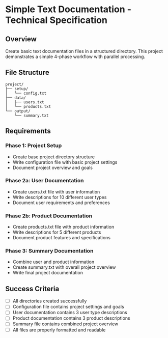 # Simple Text Documentation - Technical Specification

## Overview

Create basic text documentation files in a structured directory. This project demonstrates a simple 4-phase workflow with parallel processing.

## File Structure

```
project/
├── setup/
│   └── config.txt
├── data/
│   ├── users.txt
│   └── products.txt
└── output/
    └── summary.txt
```

## Requirements

### Phase 1: Project Setup
- Create base project directory structure
- Write configuration file with basic project settings
- Document project overview and goals

### Phase 2a: User Documentation
- Create users.txt file with user information
- Write descriptions for 10 different user types
- Document user requirements and preferences

### Phase 2b: Product Documentation
- Create products.txt file with product information
- Write descriptions for 5 different products
- Document product features and specifications

### Phase 3: Summary Documentation
- Combine user and product information
- Create summary.txt with overall project overview
- Write final project documentation

## Success Criteria

- [ ] All directories created successfully
- [ ] Configuration file contains project settings and goals
- [ ] User documentation contains 3 user type descriptions
- [ ] Product documentation contains 3 product descriptions
- [ ] Summary file contains combined project overview
- [ ] All files are properly formatted and readable 